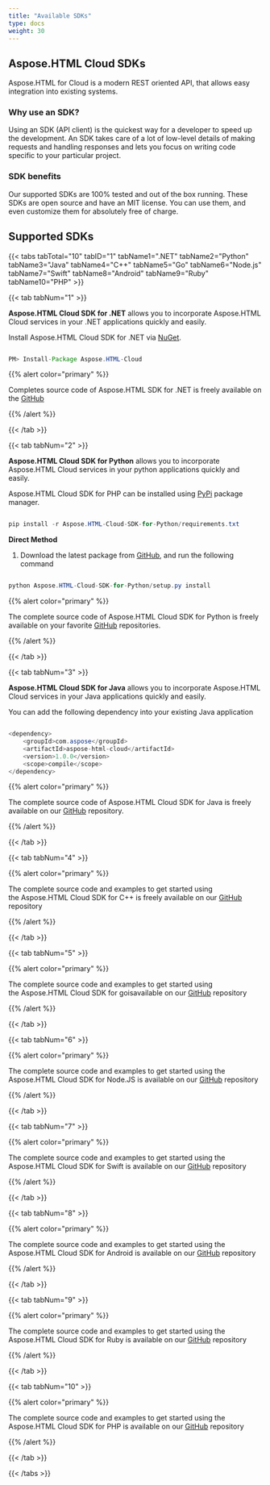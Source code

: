 ```yaml
---
title: "Available SDKs"
type: docs
weight: 30
---
```


## **Aspose.HTML Cloud SDKs**
Aspose.HTML for Cloud is a modern REST oriented API, that allows easy integration into existing systems.
### **Why use an SDK?**
Using an SDK (API client) is the quickest way for a developer to speed up the development. An SDK takes care of a lot of low-level details of making requests and handling responses and lets you focus on writing code specific to your particular project.
### **SDK benefits**
Our supported SDKs are 100% tested and out of the box running. These SDKs are open source and have an MIT license. You can use them, and even customize them for absolutely free of charge.
## **Supported SDKs**
{{< tabs tabTotal="10" tabID="1" tabName1=".NET" tabName2="Python" tabName3="Java" tabName4="C++" tabName5="Go" tabName6="Node.js" tabName7="Swift" tabName8="Android" tabName9="Ruby" tabName10="PHP" >}}

{{< tab tabNum="1" >}}

**Aspose.HTML Cloud SDK for .NET** allows you to incorporate Aspose.HTML Cloud services in your .NET applications quickly and easily.

Install Aspose.HTML Cloud SDK for .NET via [NuGet](https://www.nuget.org/packages/Aspose.HTML-Cloud).

```java

PM> Install-Package Aspose.HTML-Cloud

```

{{% alert color="primary" %}} 

Completes source code of Aspose.HTML SDK for .NET is freely available on the [GitHub](https://github.com/aspose-html-cloud)

{{% /alert %}}

{{< /tab >}}

{{< tab tabNum="2" >}}

**Aspose.HTML Cloud SDK for Python** allows you to incorporate Aspose.HTML Cloud services in your python applications quickly and easily.

Aspose.HTML Cloud SDK for PHP can be installed using [PyPi](https://pypi.org/project/asposehtmlcloud/) package manager.

```java

pip install -r Aspose.HTML-Cloud-SDK-for-Python/requirements.txt 

```

**Direct Method**

1. Download the latest package from [GitHub](https://github.com/aspose-html-cloud/aspose-html-cloud-python), and run the following command

```java

python Aspose.HTML-Cloud-SDK-for-Python/setup.py install 

```

{{% alert color="primary" %}} 

The complete source code of Aspose.HTML Cloud SDK for Python is freely available on your favorite [GitHub](https://github.com/aspose-html-cloud/aspose-html-cloud-python) repositories.

{{% /alert %}} 

{{< /tab >}}

{{< tab tabNum="3" >}}

**Aspose.HTML Cloud SDK for Java** allows you to incorporate Aspose.HTML Cloud services in your Java applications quickly and easily.

You can add the following dependency into your existing Java application

```java

<dependency>
    <groupId>com.aspose</groupId>
    <artifactId>aspose-html-cloud</artifactId>
    <version>1.0.0</version>
    <scope>compile</scope>
</dependency>

```

{{% alert color="primary" %}} 

The complete source code of Aspose.HTML Cloud SDK for Java is freely available on our [GitHub](https://github.com/aspose-html-cloud/aspose-html-cloud-java) repository.

{{% /alert %}} 

{{< /tab >}}

{{< tab tabNum="4" >}}

{{% alert color="primary" %}} 

The complete source code and examples to get started using the Aspose.HTML Cloud SDK for C++ is freely available on our [GitHub](https://github.com/aspose-html-cloud/aspose-html-cloud-cpp) repository

{{% /alert %}} 

{{< /tab >}}

{{< tab tabNum="5" >}}

{{% alert color="primary" %}} 

The complete source code and examples to get started using the Aspose.HTML Cloud SDK for goisavailable on our [GitHub](https://github.com/aspose-html-cloud/aspose-html-cloud-go) repository

{{% /alert %}} 

{{< /tab >}}

{{< tab tabNum="6" >}}

{{% alert color="primary" %}} 

The complete source code and examples to get started using the Aspose.HTML Cloud SDK for Node.JS is available on our [GitHub](https://github.com/aspose-html-cloud/aspose-html-cloud-nodejs) repository

{{% /alert %}} 

{{< /tab >}}

{{< tab tabNum="7" >}}

{{% alert color="primary" %}} 

The complete source code and examples to get started using the Aspose.HTML Cloud SDK for Swift is available on our [GitHub](https://github.com/aspose-html-cloud/aspose-html-cloud-swift) repository

{{% /alert %}} 

{{< /tab >}}

{{< tab tabNum="8" >}}

{{% alert color="primary" %}} 

The complete source code and examples to get started using the Aspose.HTML Cloud SDK for Android is available on our [GitHub](https://github.com/aspose-html-cloud/aspose-html-cloud-android) repository

{{% /alert %}} 

{{< /tab >}}

{{< tab tabNum="9" >}}

{{% alert color="primary" %}} 

The complete source code and examples to get started using the Aspose.HTML Cloud SDK for Ruby is available on our [GitHub](https://github.com/aspose-html-cloud/aspose-html-cloud-ruby) repository

{{% /alert %}} 

{{< /tab >}}

{{< tab tabNum="10" >}}

{{% alert color="primary" %}} 

The complete source code and examples to get started using the Aspose.HTML Cloud SDK for PHP is available on our [GitHub](https://github.com/aspose-html-cloud/aspose-html-cloud-php) repository

{{% /alert %}} 

{{< /tab >}}

{{< /tabs >}}
